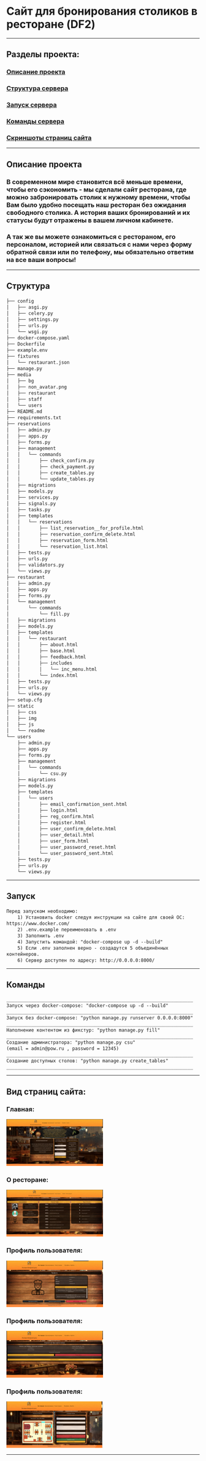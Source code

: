 # Сайт для бронирования столиков в ресторане (DF2)
<hr>

## Разделы проекта:

### [Описание проекта](#описание-проекта)

### [Структура сервера](#структура)

### [Запуск сервера](#запуск)

### [Команды сервера](#команды)

### [Скриншоты страниц сайта](#вид-страниц-сайта)

<hr>

## Описание проекта

### В современном мире становится всё меньше времени, чтобы его сэкономить - мы сделали сайт ресторана, где можно забронировать столик к нужному времени, чтобы Вам было удобно посещать наш ресторан без ожидания свободного столика. А история ваших бронирований и их статусы будут отражены в вашем личном кабинете.
### А так же вы можете ознакомиться с рестораном, его персоналом, историей или связаться с нами через форму обратной связи или по телефону, мы обязательно ответим на все ваши вопросы!

<hr>

## Структура

```
├── config
│   ├── asgi.py
│   ├── celery.py
│   ├── settings.py
│   ├── urls.py
│   └── wsgi.py
├── docker-compose.yaml
├── Dockerfile
├── example.env
├── fixtures
│   └── restaurant.json
├── manage.py
├── media
│   ├── bg
│   ├── non_avatar.png
│   ├── restaurant
│   ├── staff
│   └── users
├── README.md
├── requirements.txt
├── reservations
│   ├── admin.py
│   ├── apps.py
│   ├── forms.py
│   ├── management
│   │   └── commands
│   │       ├── check_confirm.py
│   │       ├── check_payment.py
│   │       ├── create_tables.py
│   │       └── update_tables.py
│   ├── migrations
│   ├── models.py
│   ├── services.py
│   ├── signals.py
│   ├── tasks.py
│   ├── templates
│   │   └── reservations
│   │       ├── list_reservation__for_profile.html
│   │       ├── reservation_confirm_delete.html
│   │       ├── reservation_form.html
│   │       └── reservation_list.html
│   ├── tests.py
│   ├── urls.py
│   ├── validators.py
│   └── views.py
├── restaurant
│   ├── admin.py
│   ├── apps.py
│   ├── forms.py
│   └── management
│       └── commands
│           └── fill.py
│   ├── migrations
│   ├── models.py
│   ├── templates
│   │   └── restaurant
│   │       ├── about.html
│   │       ├── base.html
│   │       ├── feedback.html
│   │       ├── includes
│   │       │   └── inc_menu.html
│   │       └── index.html
│   ├── tests.py
│   ├── urls.py
│   └── views.py
├── setup.cfg
├── static
│   ├── css
│   ├── img
│   ├── js
│   └── readme
└── users
    ├── admin.py
    ├── apps.py
    ├── forms.py
    ├── management
    │   └── commands
    │       └── csu.py
    ├── migrations
    ├── models.py
    ├── templates
    │   └── users
    │       ├── email_confirmation_sent.html
    │       ├── login.html
    │       ├── reg_confirm.html
    │       ├── register.html
    │       ├── user_confirm_delete.html
    │       ├── user_detail.html
    │       ├── user_form.html
    │       ├── user_password_reset.html
    │       └── user_password_sent.html
    ├── tests.py
    ├── urls.py
    └── views.py
```

<hr>

## Запуск

    Перед запуском необходимо:
        1) Установить docker следуя инструкции на сайте для своей ОС: https://www.docker.com/
        2) .env.example переименовать в .env
        3) Заполнить .env
        4) Запустить командой: "docker-compose up -d --build"
        5) Если .env заполнен верно - создадутся 5 объединённых контейнеров.
        6) Сервер доступен по адресу: http://0.0.0.0:8000/

<hr>

## Команды
    ____________________________________________________________________
    Запуск через docker-compose: "docker-compose up -d --build"
    ____________________________________________________________________
    Запуск без docker-compose: "python manage.py runserver 0.0.0.0:8000"
    ____________________________________________________________________
    Наполнение контентом из фикстур: "python manage.py fill"
    ____________________________________________________________________
    Создание администратора: "python manage.py csu"
    (email = admin@pow.ru , password = 12345)
    ____________________________________________________________________
    Создание доступных столов: "python manage.py create_tables"
    ____________________________________________________________________

<hr>



## Вид страниц сайта:
### Главная:
<img src="./static/readme/index.png" width="50%">

### О ресторане:
<img src="./static/readme/about_site.png" width="50%">

### Профиль пользователя:
<img src="./static/readme/profile.png" width="50%">

### Профиль пользователя:
<img src="./static/readme/reservation_list.png" width="50%">

### Профиль пользователя:
<img src="./static/readme/reservations.png" width="50%">

<hr>